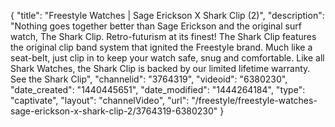{
    "title": "Freestyle Watches | Sage Erickson X Shark Clip (2)",
    "description": "Nothing goes together better than Sage Erickson and the original surf watch, The Shark Clip. Retro-futurism at its finest! The Shark Clip features the original clip band system that ignited the Freestyle brand. Much like a seat-belt, just clip in to keep your watch safe, snug and comfortable. Like all Shark Watches, the Shark Clip is backed by our limited lifetime warranty. See the Shark Clip",
    "channelid": "3764319",
    "videoid": "6380230",
    "date_created": "1440445651",
    "date_modified": "1444264184",
    "type": "captivate",
    "layout": "channelVideo",
    "url": "\/freestyle\/freestyle-watches-sage-erickson-x-shark-clip-2\/3764319-6380230"
}